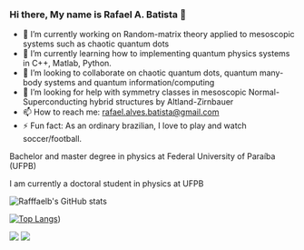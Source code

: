 ### Hi there, My name is Rafael A. Batista 👋

- 🔭 I’m currently working on Random-matrix theory applied to mesoscopic systems such as chaotic quantum dots
- 🌱 I’m currently learning how to implementing quantum physics systems in C++, Matlab, Python.
- 👯 I’m looking to collaborate on chaotic quantum dots, quantum many-body systems and quantum information/computing
- 🤔 I’m looking for help with symmetry classes in mesoscopic Normal-Superconducting hybrid structures by Altland-Zirnbauer
- 📫 How to reach me: rafael.alves.batista@gmail.com
- ⚡ Fun fact: As an ordinary brazilian, I love to play and watch soccer/football.

Bachelor and master degree in physics at Federal University of Paraíba (UFPB)

I am currently a doctoral student in physics at UFPB

![Rafffaelb's GitHub stats](https://github-readme-stats.vercel.app/api?username=Rafffaelb&hide=contribs,prs&show_icons=true&theme=dark) 

[![Top Langs](https://github-readme-stats.vercel.app/api/top-langs/?username=Rafffaelb)](https://github.com/Rafffaelb/github-readme-stats&theme=dark))

  <a href="https://instagram.com/el_.chapa" target="_blank"><img src="https://img.shields.io/badge/-Instagram-%23E4405F?style=for-the-badge&logo=instagram&logoColor=white" target="_blank"></a>
  <a href = "mailto:rafael.alves.batista@gmail.com"><img src="https://img.shields.io/badge/-Gmail-%23333?style=for-the-badge&logo=gmail&logoColor=white" target="_blank"></a>
